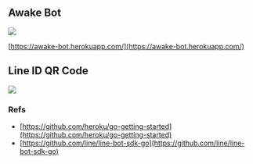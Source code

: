 ## Awake Bot

![](https://user-images.githubusercontent.com/342615/50178986-449ac380-0349-11e9-88b9-18530f973ef5.png)

[https://awake-bot.herokuapp.com/](https://awake-bot.herokuapp.com/)

## Line ID QR Code

![](https://user-images.githubusercontent.com/342615/50178896-06050900-0349-11e9-85b6-53e0ba1514e0.png)

### Refs

- [https://github.com/heroku/go-getting-started](https://github.com/heroku/go-getting-started)
- [https://github.com/line/line-bot-sdk-go](https://github.com/line/line-bot-sdk-go)
